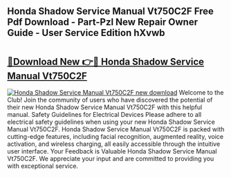 ## Honda Shadow Service Manual Vt750C2F Free Pdf Download - Part-Pzl New Repair Owner Guide - User Service Edition hXvwb

# <h2><a href="http://bc74995.oget.top/?id=Honda+Shadow+Service+Manual+Vt750C2F">🔗Download New 👉🔴 Honda Shadow Service Manual Vt750C2F</a></h2>

[![Honda Shadow Service Manual Vt750C2F new download](https://i.imgur.com/5g1atiW.png)](http://bc74995.oget.top/?id=Honda+Shadow+Service+Manual+Vt750C2F)
Welcome to the Club! Join the community of users who have discovered the potential of their new Honda Shadow Service Manual Vt750C2F with this helpful manual. Safety Guidelines for Electrical Devices Please adhere to all electrical safety guidelines when using your new Honda Shadow Service Manual Vt750C2F. Honda Shadow Service Manual Vt750C2F is packed with cutting-edge features, including facial recognition, augmented reality, voice activation, and wireless charging, all easily accessible through the intuitive user interface. Your Feedback is Valuable Honda Shadow Service Manual Vt750C2F. We appreciate your input and are committed to providing you with exceptional service.
